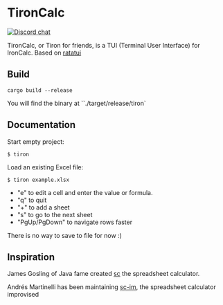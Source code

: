 # TironCalc
[![Discord chat][discord-badge]][discord-url]

[discord-badge]: https://img.shields.io/discord/500028886025895936.svg?logo=discord&style=flat-square
[discord-url]: https://discord.gg/zZYWfh3RHJ

TironCalc, or Tiron for friends,  is a TUI (Terminal User Interface) for IronCalc. Based on [ratatui](https://github.com/ratatui-org/ratatui)

## Build

```
cargo build --release
```

You will find the binary at ``./target/release/tiron`

## Documentation

Start empty project:

```
$ tiron
```

Load an existing Excel file:

```
$ tiron example.xlsx
```

* "e" to edit a cell and enter the value or formula.
* "q" to quit
* "+" to add a sheet
* "s" to go to the next sheet
* "PgUp/PgDown" to navigate rows faster

There is no way to save to file for now :)

## Inspiration

James Gosling of Java fame created [sc](https://en.wikipedia.org/wiki/Sc_(spreadsheet_calculator)) the spreadsheet calculator.

Andrés Martinelli has been maintaining [sc-im](https://github.com/andmarti1424/sc-im), the spreadsheet calculator improvised